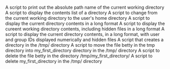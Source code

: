 A script to print out the absolute path name of the current working directory
A script to display the contents list of a directory
A script to change from the current working directory to the user's home directory
A script to display the current directory contents in a long format
A script to display the cureent working directory contents, including hidden files in a long format
A script to display the current directory contents, in a long format, with user and group IDs displayed numerically and hidden files
A script that creates a directory in the /tmp/ directory
A script to move the file betty in the tmp directory into my_first_directory directory in the /tmp/ directory
A script to delete the file betty in the directory /tmp/my_first_directory/
A script to delete my_first_directory in the /tmp/ directory

